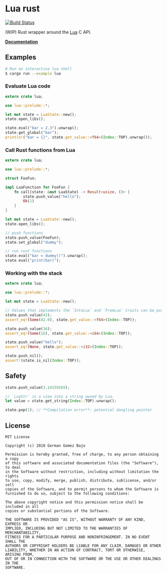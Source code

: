 # Lua rust

[![Build Status](https://travis-ci.org/germangb/lua-rs.svg?branch=master)](https://travis-ci.org/germangb/lua-rs)

(WIP) Rust wrapper around the [Lua](https://www.lua.org/) C API.

**[Documentation](https://germangb.github.io/lua-rs/lua/index.html)**

## Examples

```bash
# Run an interactive lua shell
$ cargo run --example lua
```

### Evaluate Lua code

```rust
extern crate lua;

use lua::prelude::*;

let mut state = LuaState::new();
state.open_libs();

state.eval("bar = 2.3").unwrap();
state.get_global("bar");
println!("bar = {}", state.get_value::<f64>(Index::TOP).unwrap());
```

### Call Rust functions from Lua

```rust
extern crate lua;

use lua::prelude::*;

struct FooFun;

impl LuaFunction for FooFun {
    fn call(state: &mut LuaState) -> Result<usize, ()> {
        state.push_value("hello");
        Ok(1)
    }
}

let mut state = LuaState::new();
state.open_libs();

// push functions
state.push_value(FooFun);
state.set_global("dummy");

// run rust functions
state.eval("bar = dummy()").unwrap();
state.eval("print(bar)");
```

### Working with the stack

```rust
extern crate lua;

use lua::prelude::*;

let mut state = LuaState::new();

// Values that implements the `IntoLua` and `FromLua` traits can be pushed an read from the stack.
state.push_value(42);
assert_eq!(Some(42.0), state.get_value::<f64>(Index::TOP));

state.push_value(16);
assert_eq!(Some(16), state.get_value::<i64>(Index::TOP));

state.push_value("hello");
assert_eq!(None, state.get_value::<i32>(Index::TOP));

state.push_nil();
assert!(state.is_nil(Index::TOP));
```

## Safety

```rust
state.push_value(3.14159265);

// `LuaStr` is a view into a string owned by Lua.
let value = state.get_string(Index::TOP).unwrap();

state.pop(1); // **Compilation error**: potential dangling pointer
```

## License

```
MIT License

Copyright (c) 2018 German Gomez Bajo

Permission is hereby granted, free of charge, to any person obtaining a copy
of this software and associated documentation files (the "Software"), to deal
in the Software without restriction, including without limitation the rights
to use, copy, modify, merge, publish, distribute, sublicense, and/or sell
copies of the Software, and to permit persons to whom the Software is
furnished to do so, subject to the following conditions:

The above copyright notice and this permission notice shall be included in all
copies or substantial portions of the Software.

THE SOFTWARE IS PROVIDED "AS IS", WITHOUT WARRANTY OF ANY KIND, EXPRESS OR
IMPLIED, INCLUDING BUT NOT LIMITED TO THE WARRANTIES OF MERCHANTABILITY,
FITNESS FOR A PARTICULAR PURPOSE AND NONINFRINGEMENT. IN NO EVENT SHALL THE
AUTHORS OR COPYRIGHT HOLDERS BE LIABLE FOR ANY CLAIM, DAMAGES OR OTHER
LIABILITY, WHETHER IN AN ACTION OF CONTRACT, TORT OR OTHERWISE, ARISING FROM,
OUT OF OR IN CONNECTION WITH THE SOFTWARE OR THE USE OR OTHER DEALINGS IN THE
SOFTWARE.
```
